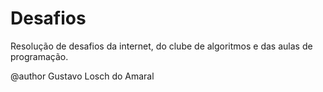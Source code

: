 # Desafios
 Resolução de desafios da internet, do clube de algoritmos e das aulas de programação.

 @author Gustavo Losch do Amaral
